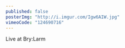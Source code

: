 ```yaml
---
published: false
posterImg: "http://i.imgur.com/Igw6AIW.jpg"
vimeoCode: "124690716"
---
```


Live at Bry:Larm